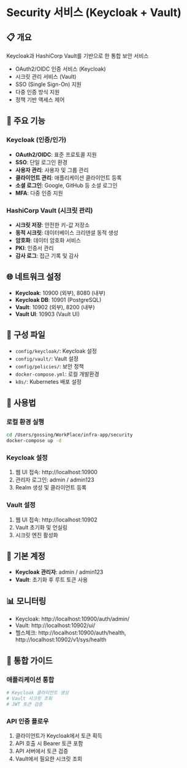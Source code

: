 # Security 서비스 (Keycloak + Vault)

## 📋 개요
Keycloak과 HashiCorp Vault를 기반으로 한 통합 보안 서비스
- OAuth2/OIDC 인증 서비스 (Keycloak)
- 시크릿 관리 서비스 (Vault)
- SSO (Single Sign-On) 지원
- 다중 인증 방식 지원
- 정책 기반 액세스 제어

## 🚀 주요 기능

### Keycloak (인증/인가)
- **OAuth2/OIDC**: 표준 프로토콜 지원
- **SSO**: 단일 로그인 환경
- **사용자 관리**: 사용자 및 그룹 관리
- **클라이언트 관리**: 애플리케이션 클라이언트 등록
- **소셜 로그인**: Google, GitHub 등 소셜 로그인
- **MFA**: 다중 인증 지원

### HashiCorp Vault (시크릿 관리)
- **시크릿 저장**: 안전한 키-값 저장소
- **동적 시크릿**: 데이터베이스 크리덴셜 동적 생성
- **암호화**: 데이터 암호화 서비스
- **PKI**: 인증서 관리
- **감사 로그**: 접근 기록 및 감사

## 🌐 네트워크 설정
- **Keycloak**: 10900 (외부), 8080 (내부)
- **Keycloak DB**: 10901 (PostgreSQL)
- **Vault**: 10902 (외부), 8200 (내부)
- **Vault UI**: 10903 (Vault UI)

## 📁 구성 파일
- `config/keycloak/`: Keycloak 설정
- `config/vault/`: Vault 설정
- `config/policies/`: 보안 정책
- `docker-compose.yml`: 로컬 개발환경
- `k8s/`: Kubernetes 배포 설정

## 🔧 사용법

### 로컬 환경 실행
```bash
cd /Users/gossing/WorkPlace/infra-app/security
docker-compose up -d
```

### Keycloak 설정
1. 웹 UI 접속: http://localhost:10900
2. 관리자 로그인: admin / admin123
3. Realm 생성 및 클라이언트 등록

### Vault 설정
1. 웹 UI 접속: http://localhost:10902
2. Vault 초기화 및 언실링
3. 시크릿 엔진 활성화

## 🔐 기본 계정
- **Keycloak 관리자**: admin / admin123
- **Vault**: 초기화 후 루트 토큰 사용

## 📊 모니터링
- Keycloak: http://localhost:10900/auth/admin/
- Vault: http://localhost:10902/ui/
- 헬스체크: http://localhost:10900/auth/health, http://localhost:10902/v1/sys/health

## 🔗 통합 가이드

### 애플리케이션 통합
```bash
# Keycloak 클라이언트 생성
# Vault 시크릿 조회
# JWT 토큰 검증
```

### API 인증 플로우
1. 클라이언트가 Keycloak에서 토큰 획득
2. API 호출 시 Bearer 토큰 포함
3. API 서버에서 토큰 검증
4. Vault에서 필요한 시크릿 조회
